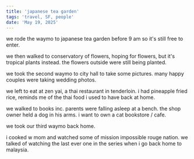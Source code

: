 ```yaml
---
title: 'japanese tea garden'
tags: 'travel, SF, people'
date: 'May 19, 2025'
---
```


we rode the waymo to japanese tea garden before 9 am so it's still free to enter.

we then walked to conservatory of flowers, hoping for flowers, but it's tropical plants instead. the flowers outside were still being planted.

we took the second waymo to city hall to take some pictures. many happy couples were taking wedding photos.

we left to eat at zen yai, a thai restaurant in tenderloin. i had pineapple fried rice, reminds me of the thai food i used to have back at home.

we walked to books inc. parents were falling asleep at a bench. the shop owner held a dog in his arms. i want to own a cat bookstore / cafe.

we took our third waymo back home.

i cooked w mom and watched some of mission impossible rouge nation. we talked of watching the last ever one in the series when i go back home to malaysia.
